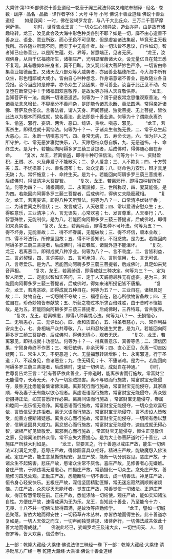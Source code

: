 大乘律·第1095部佛说十善业道经一卷唐于阗三藏法师实叉难陀奉制译
· 经名 · 卷数 · 跋序
· 品名 · 品数 · 译作者字体：大号 中号 小号
佛说十善业道经
佛说十善业道经
　　如是我闻：一时，佛在娑竭罗龙宫，与八千大比丘众、三万二千菩萨摩诃萨俱。
　　尔时，世尊告龙王言：“一切众生心想异故，造业亦异，由是故有诸趣轮转。龙王，汝见此会及大海中形色种类各别不耶？如是一切，靡不由心造善不善身业、语业、意业所致。而心无色不可见取，但是虚妄诸法集起，毕竟无主无我我所。虽各随业所现不同，而实于中无有作者。故一切法皆不思议，自性如幻。智者知已应修善业，以是所生蕴、处、界等，皆悉端正，见者无厌。
　　“龙王，汝观佛身，从百千亿福德所生，诸相庄严，光明显曜蔽诸大众，设无量亿自在梵王悉不复现。其有瞻仰如来身者，莫不目眩。汝又观此诸大菩萨妙色严净，一切皆由修集善业福德而生。又诸天龙八部众等大威势者，亦因善业福德所生。今大海中所有众生，形色粗鄙或大或小，皆由自心种种想念，作身语意诸不善业，是故随业各自受报。汝今当应如是修学，亦令众生了达因果，修习善业。汝当于此正见不动，勿复堕在断常见中！于诸福田欢喜敬养，是故汝等亦得人天尊敬供养。
　　“龙王，当知菩萨有一法，能断一切诸恶道苦。何等为一？谓于昼夜常念思惟观察善法，令诸善法念念增长，不容毫分不善间杂，是即能令诸恶永断、善法圆满，常得亲近诸佛、菩萨及余圣众。言善法者，谓人天身、声闻菩提、独觉菩提、无上菩提，皆依此法以为根本而得成就，故名善法。此法即是十善业道。何等为十？谓能永离杀生、偷盗、邪行、妄语、两舌、恶口、绮语、贪欲、嗔恚、邪见。
　　“龙王，若离杀生，即得成就十离恼法。何等为十？一、于诸众生普施无畏，二、常于众生起大慈心，三、永断一切嗔恚习气，四、身常无病，五、寿命长远，六、恒为非人之所守护，七、常无恶梦寝觉快乐，八、灭除怨结众怨自解，九、无恶道怖，十、命终生天。是为十。若能回向阿耨多罗三藐三菩提者，后成佛时，得佛随心自在寿命。
　　“复次，龙王，若离偷盗，即得十种可保信法。何等为十？一、资财盈积，王贼、水、火及非爱子不能散灭；二、多人爱念；三、人不欺负；四、十方赞美；五、不忧损害；六、善名流布；七、处众无畏；八、财命色力安乐，辩才具足无缺；九、常怀施意；十、命终生天。是为十。若能回向阿耨多罗三藐三菩提者，后成佛时，得证清净大菩提智。
　　“复次，龙王，若离邪行，即得四种智所赞法。何等为四？一、诸根调顺，二、永离諠掉，三、世所称叹，四、妻莫能侵。是为四。若能回向阿耨多罗三藐三菩提者，后成佛时，得佛丈夫隐密藏相。
　　“复次，龙王，若离妄语，即得八种天所赞法。何等为八？一、口常清净优钵华香；二、为诸世间之所信伏；三、发言成证，人天敬爱；四、常以爱语安慰众生；五、得胜意乐，三业清净；六、言无误失，心常欢喜；七、发言尊重，人天奉行；八、智慧殊胜，无能制伏。是为八。若能回向阿耨多罗三藐三菩提者，后成佛时，即得如来真实语。
　　“复次，龙王，若离两舌，即得五种不可坏法。何等为五？一、得不坏身，无能害故；二、得不坏眷属，无能破故；三、得不坏信，顺本业故；四、得不坏法行，所修坚固故；五、得不坏善知识，不诳惑故。是为五。若能回向阿耨多罗三藐三菩提者，后成佛时，得正眷属，诸魔外道不能沮坏。
　　“复次，龙王，若离恶口，即得成就八种净业。何等为八？一、言不乖度，二、言皆利益，三、言必契理，四、言词美妙，五、言可承领，六、言则信用，七、言无可讥，八、言尽爱乐。是为八。若能回向阿耨多罗三藐三菩提者，后成佛时，具足如来梵音声相。
　　“复次，龙王，若离绮语，即得成就三种决定。何等为三？一、定为智人所爱，二、定能以智如实答问，三、定于人天威德最胜无有虚妄。是为三。若能回向阿耨多罗三藐三菩提者，后成佛时，得如来诸所授记皆不唐捐。
　　“复次，龙王，若离贪欲，即得成就五种自在。何等为五？一、三业自在，诸根具足故；二、财物自在，一切怨贼不夺故；三、福德自在，随心所欲物皆备故；四、王位自在，珍奇妙物皆奉献故；五、所获之物过本所求百倍殊胜，由于昔时不悭嫉故。是为五。若能回向阿耨多罗三藐三菩提者，后成佛时，三界特尊，皆共敬养。
　　“复次，龙王，若离嗔恚，即得八种喜悦心法。何等为八？一、无损恼心，二、无嗔恚心，三、无诤讼心，四、柔和质直心，五、得圣者慈心，六、常作利益安众生心，七、身相端严众共尊敬，八、以和忍故速生梵世。是为八。若能回向阿耨多罗三藐三菩提者，后成佛时，得佛无碍心，观者无厌。
　　“复次，龙王，若离邪见，即得成就十功德法。何等为十？一、得真善意乐、真善等侣；二、深信因果，宁殒身命终不作恶；三、唯归依佛，非余天等；四、直心正见，永离一切吉凶疑网；五、常生人天，不更恶道；六、无量福慧转转增胜；七、永离邪道，行于圣道；八、不起身见，舍诸恶业；九、住无碍见；十、不堕诸难。是为十。若能回向阿耨多罗三藐三菩提者，后成佛时，速证一切佛法，成就自在神通。”
　　尔时，世尊复告龙王言：“若有菩萨依此善业，于修道时，能离杀害而行施故，常富财宝无能侵夺，长寿无夭，不为一切怨贼损害。离不与取而行施故，常富财宝无能侵夺，最胜无比悉能备集诸佛法藏。离非梵行而行施故，常富财宝无能侵夺，其家直顺，母及妻子无有能以欲心视者。离虚诳语而行施故，常富财宝无能侵夺，离众毁谤摄持正法，如其誓愿所作必果。离离间语而行施故 ，常富财宝无能侵夺，眷属和睦同一志乐恒无乖诤。离粗恶语而行施故，常富财宝无能侵夺，一切众会欢喜归依，言皆信受无违拒者。离无义语而行施故，常富财宝无能侵夺，言不虚设人皆敬受，能善方便断诸疑惑。离贪求心而行施故，常富财宝无能侵夺，一切所有悉以慧舍，信解坚固具大威力。离忿怒心而行施故，常富财宝无能侵夺，速自成就无碍心智，诸根严好见皆敬爱。离邪倒心而行施故 ，常富财宝无能侵夺，恒生正见敬信之家，见佛闻法供养众僧，常不忘失大菩提心。是为大士修菩萨道时行十善业，以施庄严所获大利如是。
　　“龙王，举要言之，行十善道以戒庄严故，能生一切佛法义利满足大愿。忍辱庄严故，得佛圆音具众相好。精进庄严故，能破魔怨入佛法藏。定庄严故，能生念慧惭愧轻安。慧庄严故，能断一切分别妄见。慈庄严故，于诸众生不起恼害。悲庄严故，愍诸众生常不厌舍。喜庄严故，见修善者心无嫌嫉。舍庄严故，于顺违境无爱恚心。四摄庄严故，常勤摄化一切众生。念处庄严故，善能修习四念处观。正勤庄严故，悉能断除一切不善法，成一切善法。神足庄严故，恒令身心轻安快乐。五根庄严故，深信坚固精勤匪懈，常无迷忘寂然调顺断诸烦恼。力庄严故，众怨尽灭无能坏者。觉支庄严故，常善觉悟一切诸法。正道庄严故，得正智慧常现在前。正庄严故，悉能涤除一切结使。观庄严故，能如实知诸法自性。方便庄严故，速得成满为无为乐。龙王，当知此十善业，乃至能令十力 、无畏、十八不共一切佛法皆得圆满，是故汝等应勤修学。
　　“龙王，譬如一切城邑聚落，皆依大地而得安住；一切药草卉木丛林，亦皆依地而得生长。此十善道亦复如是，一切人天依之而立，一切声闻独觉菩提、诸菩萨行，一切佛法咸共依此十善大地而得成就。”
　　佛说此经已，娑竭罗龙王及诸大众，一切世间天、人、阿修罗等，皆大欢喜，信受奉行。

上一部：乾隆大藏经·大乘律·佛说法律三昧经一卷
下一部：乾隆大藏经·大乘律·清净毗尼方广经一卷
乾隆大藏经·大乘律·佛说十善业道经